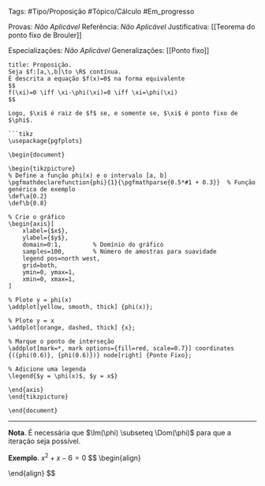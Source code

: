 Tags: #Tipo/Proposição #Tópico/Cálculo #Em_progresso

Provas: _Não Aplicável_
Referência: _Não Aplicável_
Justificativa: [[Teorema do ponto fixo de Brouler]]

Especializações: _Não Aplicável_
Generalizações: [[Ponto fixo]]

```ad-question
title: Proposição.
Seja $f:[a,\,b]\to \R$ contínua.
É descrita a equação $f(x)=0$ na forma equivalente
$$
f(\xi)=0 \iff \xi-\phi(\xi)=0 \iff \xi=\phi(\xi)
$$

Logo, $\xi$ é raiz de $f$ se, e somente se, $\xi$ é ponto fixo de $\phi$.

```tikz
\usepackage{pgfplots}

\begin{document}

\begin{tikzpicture}
% Define a função phi(x) e o intervalo [a, b]
\pgfmathdeclarefunction{phi}{1}{\pgfmathparse{0.5*#1 + 0.3}}  % Função genérica de exemplo
\def\a{0.2}
\def\b{0.8}

% Crie o gráfico
\begin{axis}[
    xlabel={$x$},
    ylabel={$y$},
    domain=0:1,         % Domínio do gráfico
    samples=100,        % Número de amostras para suavidade
    legend pos=north west,
    grid=both,
    ymin=0, ymax=1,
    xmin=0, xmax=1,
]

% Plote y = phi(x)
\addplot[yellow, smooth, thick] {phi(x)};

% Plote y = x
\addplot[orange, dashed, thick] {x};

% Marque o ponto de interseção
\addplot[mark=*, mark options={fill=red, scale=0.7}] coordinates {({phi(0.6)}, {phi(0.6)})} node[right] {Ponto Fixo};

% Adicione uma legenda
\legend{$y = \phi(x)$, $y = x$}

\end{axis}
\end{tikzpicture}

\end{document}
```
---

**Nota**. É necessária que $\Im(\phi) \subseteq \Dom(\phi)$ para que a iteração seja possível.

**Exemplo**. $x^2+x-6=0$
$$
\begin{align}

\end{align}
$$